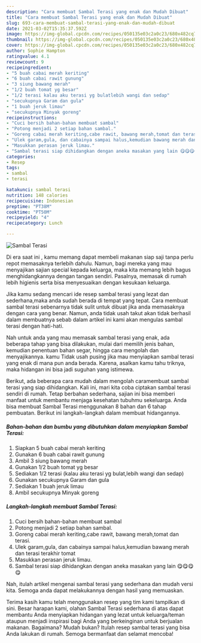 ```yaml
---
description: "Cara membuat Sambal Terasi yang enak dan Mudah Dibuat"
title: "Cara membuat Sambal Terasi yang enak dan Mudah Dibuat"
slug: 693-cara-membuat-sambal-terasi-yang-enak-dan-mudah-dibuat
date: 2021-03-02T15:35:37.592Z
image: https://img-global.cpcdn.com/recipes/050135e03c2a0c23/680x482cq70/sambal-terasi-foto-resep-utama.jpg
thumbnail: https://img-global.cpcdn.com/recipes/050135e03c2a0c23/680x482cq70/sambal-terasi-foto-resep-utama.jpg
cover: https://img-global.cpcdn.com/recipes/050135e03c2a0c23/680x482cq70/sambal-terasi-foto-resep-utama.jpg
author: Sophie Hampton
ratingvalue: 4.1
reviewcount: 9
recipeingredient:
- "5 buah cabai merah keriting"
- "6 buah cabai rawit gunung"
- "3 siung bawang merah"
- "1/2 buah tomat yg besar"
- "1/2 terasi kalau aku terasi yg bulatlebih wangi dan sedap"
- "secukupnya Garam dan gula"
- "1 buah jeruk limau"
- "secukupnya Minyak goreng"
recipeinstructions:
- "Cuci bersih bahan-bahan membuat sambal"
- "Potong menjadi 2 setiap bahan sambal."
- "Goreng cabai merah keriting,cabe rawit, bawang merah,tomat dan terasi."
- "Ulek garam,gula, dan cabainya sampai halus,kemudian bawang merah dan terasi terakhir tomat"
- "Masukkan perasan jeruk limau."
- "Sambal terasi siap dihidangkan dengan aneka masakan yang lain 😋😋😋😋"
categories:
- Resep
tags:
- sambal
- terasi

katakunci: sambal terasi 
nutrition: 148 calories
recipecuisine: Indonesian
preptime: "PT38M"
cooktime: "PT50M"
recipeyield: "4"
recipecategory: Lunch

---
```



![Sambal Terasi](https://img-global.cpcdn.com/recipes/050135e03c2a0c23/680x482cq70/sambal-terasi-foto-resep-utama.jpg)

Di era  saat ini , kamu memang dapat membeli makanan siap saji tanpa perlu repot memasaknya terlebih dahulu. Namun, bagi mereka yang mau menyajikan sajian special kepada keluarga, maka kita memang lebih bagus menghidangkannya dengan tangan sendiri. Pasalnya, memasak di rumah lebih higienis serta bisa menyesuaikan dengan kesukaan keluarga.

Jika kamu sedang mencari ide resep sambal terasi yang lezat dan sederhana,maka anda sudah berada di tempat yang tepat. Cara membuat sambal terasi  sebenarnya tidak sulit untuk dibuat jika anda memasaknya dengan cara yang benar. Namun, anda tidak usah takut akan tidak berhasil dalam membuatnya 
sebab dalam artikel ini kami akan mengulas sambal terasi dengan hati-hati.  



Nah untuk anda yang mau memasak sambal terasi yang enak, ada beberapa tahap yang bisa dilakukan, mulai dari memilih jenis bahan, kemudian penentuan bahan segar, hingga cara mengolah dan menyajikannya. kamu Tidak usah pusing jika mau menyiapkan sambal terasi yang enak di mana pun anda berada. Karena, asalkan kamu  tahu triknya, maka hidangan ini bisa jadi suguhan yang istimewa.

Berikut, ada beberapa cara mudah dalam mengolah caramembuat sambal terasi yang siap dihidangkan. Kali ini, mari kita coba ciptakan sambal terasi sendiri di rumah. Tetap berbahan sederhana, sajian ini bisa memberi manfaat untuk membantu menjaga kesehatan tubuhmu sekeluarga. Anda bisa membuat Sambal Terasi menggunakan 8 bahan dan 6 tahap pembuatan. Berikut ini langkah-langkah dalam membuat hidangannya.

<!--inarticleads1-->

##### Bahan-bahan dan bumbu yang dibutuhkan dalam menyiapkan Sambal Terasi:

1. Siapkan 5 buah cabai merah keriting
1. Gunakan 6 buah cabai rawit gunung
1. Ambil 3 siung bawang merah
1. Gunakan 1/2 buah tomat yg besar
1. Sediakan 1/2 terasi (kalau aku terasi yg bulat,lebih wangi dan sedap)
1. Gunakan secukupnya Garam dan gula
1. Sediakan 1 buah jeruk limau
1. Ambil secukupnya Minyak goreng




<!--inarticleads2-->

##### Langkah-langkah membuat Sambal Terasi:

1. Cuci bersih bahan-bahan membuat sambal
1. Potong menjadi 2 setiap bahan sambal.
1. Goreng cabai merah keriting,cabe rawit, bawang merah,tomat dan terasi.
1. Ulek garam,gula, dan cabainya sampai halus,kemudian bawang merah dan terasi terakhir tomat
1. Masukkan perasan jeruk limau.
1. Sambal terasi siap dihidangkan dengan aneka masakan yang lain 😋😋😋😋




Nah, itulah artikel mengenai  sambal terasi  yang sederhana dan mudah versi kita. Semoga anda dapat melakukannya dengan hasil yang memuaskan. 

Terima kasih kamu telah menggunakan resep yang tim kami tampilkan di sini. Besar harapan kami, olahan  Sambal Terasi sederhana di atas dapat membantu Anda menyiapkan hidangan yang lezat untuk keluarga/teman ataupun menjadi inspirasi bagi Anda yang berkeinginan untuk berjualan makanan. Bagaimana? Mudah bukan? Itulah resep sambal terasi yang bisa Anda lakukan di rumah. Semoga bermanfaat dan selamat mencoba!

